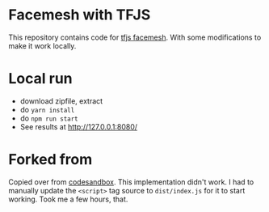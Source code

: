 # Facemesh with TFJS

This repository contains code for [tfjs facemesh](https://www.npmjs.com/package/@tensorflow-models/facemesh). With some modifications to make it work locally.

# Local run

- download zipfile, extract
- do `yarn install`
- do `npm run start`
- See results at http://127.0.0.1:8080/ 

# Forked from
Copied over from [codesandbox](https://codesandbox.io/s/mediapipe-tensorflowjs-facemesh-demo-facetracking-forked-ishles). This implementation didn't work. I had to manually update the `<script>` tag source to `dist/index.js` for it to start working. Took me a few hours, that.


